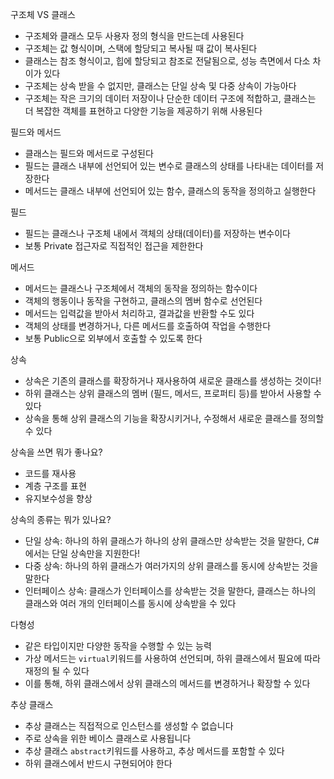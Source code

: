 구조체 VS 클래스
* 구조체와 클래스 모두 사용자 정의 형식을 만드는데 사용된다
* 구조체는 값 형식이며, 스택에 할당되고 복사될 때 값이 복사된다
* 클래스는 참조 형식이고, 힙에 할당되고 참조로 전달됨으로, 성능 측면에서 다소 차이가 있다
* 구조체는 상속 받을 수 없지만, 클래스는 단일 상속 및 다중 상속이 가능아다
* 구조체는 작은 크기의 데이터 저장이나 단순한 데이터 구조에 적합하고, 클래스는 더 복잡한 객체를 표현하고 다양한 기능을 제공하기 위해 사용된다

필드와 메서드
* 클래스는 필드와 메서드로 구성된다
* 필드는 클래스 내부에 선언되어 있는 변수로 클래스의 상태를 나타내는 데이터를 저장한다
* 메서드는 클래스 내부에 선언되어 있는 함수, 클래스의 동작을 정의하고 실행한다

필드
* 필드는 클래스나 구조체 내에서 객체의 상태(데이터)를 저장하는 변수이다
* 보통 Private 접근자로 직접적인 접근을 제한한다

메서드
* 메서드는 클래스나 구조체에서 객체의 동작을 정의하는 함수이다
* 객체의 행동이나 동작을 구현하고, 클래스의 멤버 함수로 선언된다
* 메서드는 입력값을 받아서 처리하고, 결과값을 반환할 수도 있다
* 객체의 상태를 변경하거나, 다른 메서드를 호출하여 작업을 수행한다
* 보통 Public으로 외부에서 호출할 수 있도록 한다

상속
* 상속은 기존의 클래스를 확장하거나 재사용하여 새로운 클래스를 생성하는 것이다!
* 하위 클래스는 상위 클래스의 멤버 (필드, 메서드, 프로퍼티 등)를 받아서 사용할 수 있다
* 상속을 통해 상위 클래스의 기능을 확장시키거나, 수정해서 새로운 클래스를 정의할 수 있다

상속을 쓰면 뭐가 좋나요?
* 코드를 재사용
* 계층 구조를 표현
* 유지보수성을 향상

상속의 종류는 뭐가 있나요?
* 단일 상속: 하나의 하위 클래스가 하나의 상위 클래스만 상속받는 것을 말한다, C#에서는 단일 상속만을 지원한다!
* 다중 상속: 하나의 하위 클래스가 여러가지의 상위 클래스를 동시에 상속받는 것을 말한다
* 인터페이스 상속: 클래스가 인터페이스를 상속받는 것을 말한다, 클래스는 하나의 클래스와 여러 개의 인터페이스를 동시에 상속받을 수 있다

다형성
* 같은 타입이지만 다양한 동작을 수행할 수 있는 능력
* 가상 메서드는 `virtual`키워드를 사용하여 선언되며,  하위 클래스에서 필요에 따라 재정의 될 수 있다
* 이를 통해, 하위 클래스에서 상위 클래스의 메서드를 변경하거나 확장할 수 있다

추상 클래스
* 추상 클래스는 직접적으로 인스턴스를 생성할 수 없습니다
* 주로 상속을 위한 베이스 클래스로 사용됩니다
* 추상 클래스 `abstract`키워드를 사용하고, 추상 메서드를 포함할 수 있다
* 하위 클래스에서 반드시 구현되어야 한다
